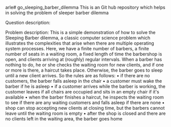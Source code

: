 arle# go_sleeping_barber_dilemma
This is an Git hub repository which helps in solving the problem of sleeper barber dilemma


Question description:

Problem description: This is a simple demonstration of how to solve the Sleeping
Barber dilemma, a classic computer science problem which illustrates the
complexities that arise when there are multiple operating system processes. Here, we
have a finite number of barbers, a finite number of seats in a waiting room, a fixed
length of time the barbershop is open, and clients arriving at (roughly) regular
intervals. When a barber has nothing to do, he or she checks the waiting room for
new clients, and if one or more is there, a haircut takes place. Otherwise, the barber
goes to sleep until a new client arrives. So the rules are as follows:
• if there are no customers, the barber falls asleep in the chair
• a customer must wake the barber if he is asleep
• if a customer arrives while the barber is working, the customer leaves if all chairs
are occupied and sits in an empty chair if it's available
• when the barber finishes a haircut, he inspects the waiting room to see if there are
any waiting customers and falls asleep if there are none
• shop can stop accepting new clients at closing time, but the barbers cannot leave
until the waiting room is empty
• after the shop is closed and there are no clients left in the waiting area, the barber
goes home